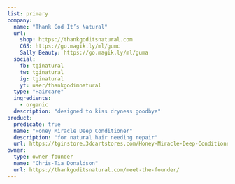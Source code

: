 ```yaml
---
list: primary
company:
  name: "Thank God It’s Natural"
  url:
    shop: https://thankgoditsnatural.com
    CGS: https://go.magik.ly/ml/gumc
    Sally Beauty: https://go.magik.ly/ml/guma
  social:
    fb: tginatural
    tw: tginatural
    ig: tginatural
    yt: user/thankgodimnatural
  type: "Haircare"
  ingredients:
    - organic
  description: "designed to kiss dryness goodbye"
product:
  predicate: true
  name: "Honey Miracle Deep Conditioner"
  description: "for natural hair needing repair"
  url: https://tginstore.3dcartstores.com/Honey-Miracle-Deep-Conditioner-for-Natural-Hair--12oz_p_97.html
owner:
  type: owner-founder
  name: "Chris-Tia Donaldson"
  url: https://thankgoditsnatural.com/meet-the-founder/
---
```

